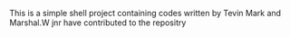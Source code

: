 This is a simple shell project containing codes written by Tevin Mark and Marshal.W jnr have contributed to the repositry

